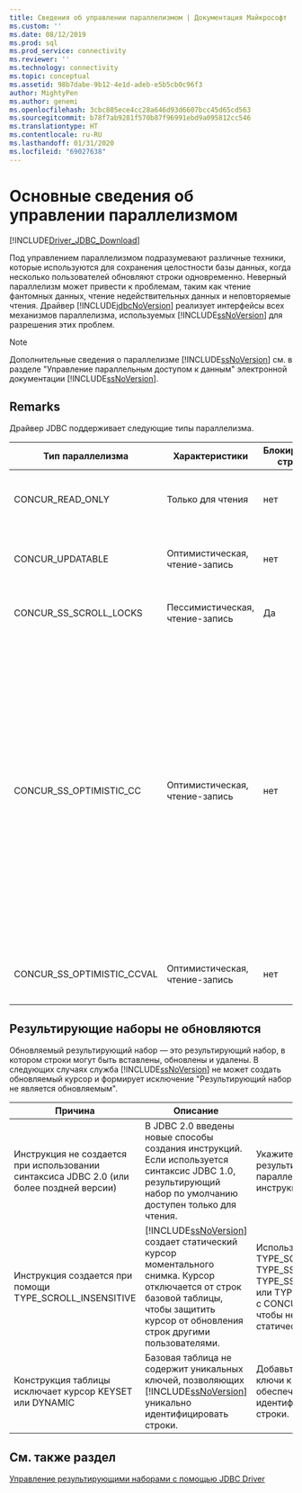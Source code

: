 ```yaml
---
title: Сведения об управлении параллелизмом | Документация Майкрософт
ms.custom: ''
ms.date: 08/12/2019
ms.prod: sql
ms.prod_service: connectivity
ms.reviewer: ''
ms.technology: connectivity
ms.topic: conceptual
ms.assetid: 98b7dabe-9b12-4e1d-adeb-e5b5cb0c96f3
author: MightyPen
ms.author: genemi
ms.openlocfilehash: 3cbc805ece4cc28a646d93d6607bcc45d65cd563
ms.sourcegitcommit: b78f7ab9281f570b87f96991ebd9a095812cc546
ms.translationtype: HT
ms.contentlocale: ru-RU
ms.lasthandoff: 01/31/2020
ms.locfileid: "69027638"
---
```

# <a name="understanding-concurrency-control"></a>Основные сведения об управлении параллелизмом
[!INCLUDE[Driver_JDBC_Download](../../includes/driver_jdbc_download.md)]

  Под управлением параллелизмом подразумевают различные техники, которые используются для сохранения целостности базы данных, когда несколько пользователей обновляют строки одновременно. Неверный параллелизм может привести к проблемам, таким как чтение фантомных данных, чтение недействительных данных и неповторяемые чтения. Драйвер [!INCLUDE[jdbcNoVersion](../../includes/jdbcnoversion_md.md)] реализует интерфейсы всех механизмов параллелизма, используемых [!INCLUDE[ssNoVersion](../../includes/ssnoversion-md.md)] для разрешения этих проблем.  
  
> [!NOTE]  
>  Дополнительные сведения о параллелизме [!INCLUDE[ssNoVersion](../../includes/ssnoversion-md.md)] см. в разделе "Управление параллельным доступом к данным" электронной документации [!INCLUDE[ssNoVersion](../../includes/ssnoversion-md.md)].  
  
## <a name="remarks"></a>Remarks  
 Драйвер JDBC поддерживает следующие типы параллелизма.  
  
|Тип параллелизма|Характеристики|Блокировки строк|Описание|  
|----------------------|---------------------|---------------|-----------------|  
|CONCUR_READ_ONLY|Только для чтения|нет|Обновление посредством курсора не разрешается, недопустима блокировка в отношении строк, входящих в результирующий набор.|  
|CONCUR_UPDATABLE|Оптимистическая, чтение-запись|нет|База данных считает состязание строк нежелательными, но возможными. Целостность строк проверяется сравнением отметки времени.|  
|CONCUR_SS_SCROLL_LOCKS|Пессимистическая, чтение-запись|Да|База данных считает состязание строк вероятным. Целостность строк обеспечивается блокировкой строк.|  
|CONCUR_SS_OPTIMISTIC_CC|Оптимистическая, чтение-запись|нет|База данных считает состязание строк нежелательными, но возможными. Целостность строк проверяется сравнением отметки времени.<br /><br /> Для [!INCLUDE[ssVersion2005](../../includes/ssversion2005-md.md)] и более поздних версий сервер заменяет это значение на CONCUR_SS_OPTIMISTIC_CCVAL, если таблица не содержит столбец меток времени.<br /><br /> Для версии [!INCLUDE[ssVersion2000](../../includes/ssversion2000-md.md)], если базовая таблица содержит столбец меток времени, используется параметр OPTIMISTIC WITH ROW VERSIONING, даже если указан параметр OPTIMISTIC WITH VALUES. Если указан параметр OPTIMISTIC WITH ROW VERSIONING, и таблица не содержит отметок времени, используется параметр OPTIMISTIC WITH VALUES.|  
|CONCUR_SS_OPTIMISTIC_CCVAL|Оптимистическая, чтение-запись|нет|База данных считает состязание строк нежелательными, но возможными. Целостность строк проверяется сравнением данных строк.|  
  
## <a name="result-sets-that-are-not-updateable"></a>Результирующие наборы не обновляются  
 Обновляемый результирующий набор ― это результирующий набор, в котором строки могут быть вставлены, обновлены и удалены. В следующих случаях служба [!INCLUDE[ssNoVersion](../../includes/ssnoversion-md.md)] не может создать обновляемый курсор и формирует исключение "Результирующий набор не является обновляемым".  
  
|Причина|Описание|Средство|  
|-----------|-----------------|------------|  
|Инструкция не создается при использовании синтаксиса JDBC 2.0 (или более поздней версии)|В JDBC 2.0 введены новые способы создания инструкций. Если используется синтаксис JDBC 1.0, результирующий набор по умолчанию доступен только для чтения.|Укажите тип результирующего набора и параллелизм при создании инструкции.|  
|Инструкция создается при помощи TYPE_SCROLL_INSENSITIVE|[!INCLUDE[ssNoVersion](../../includes/ssnoversion-md.md)] создает статический курсор моментального снимка. Курсор отключается от строк базовой таблицы, чтобы защитить курсор от обновления строк другими пользователями.|Используйте TYPE_SCROLL_SENSITIVE, TYPE_SS_SCROLL_KEYSET, TYPE_SS_SCROLL_DYNAMIC или TYPE_FORWARD_ONLY с CONCUR_UPDATABLE, чтобы не создавать статического курсора.|  
|Конструкция таблицы исключает курсор KEYSET или DYNAMIC|Базовая таблица не содержит уникальных ключей, позволяющих [!INCLUDE[ssNoVersion](../../includes/ssnoversion-md.md)] уникально идентифицировать строки.|Добавьте уникальные ключи к таблице, чтобы обеспечить уникальную идентификацию каждой строки.|  
  
## <a name="see-also"></a>См. также раздел  
 [Управление результирующими наборами с помощью JDBC Driver](../../connect/jdbc/managing-result-sets-with-the-jdbc-driver.md)  
  
  
